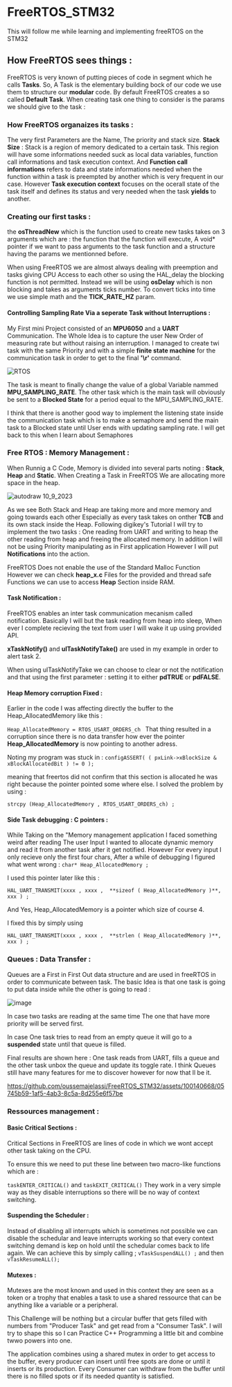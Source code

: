 # FreeRTOS_STM32
This will follow me while learning and implementing freeRTOS on the STM32

## How FreeRTOS sees things : 

FreeRTOS is very known of putting pieces of code in segment which he calls **Tasks**.
So, A Task is the elementary building bock of our code we use them to structure our **modular** code.
By default FreeRTOS creates a so called **Default Task**.
When creating task one thing to consider is the params we should give to the task : 

### How FreeRTOS organaizes its tasks : 

The very first Parameters are the Name, The priority and stack size.
**Stack Size** : Stack is a region of memory dedicated to a certain task. This region will have some informations needed suck as local data variables, function call informations and task execution context.
And **Function call informations** refers to data and state informations needed when the function within a task is preempted by another which is very frequent in our case.
However **Task execution context** focuses on the ocerall state of the task itself and defines its status and very needed when the task **yields** to another.

### Creating our first tasks : 

the **osThreadNew** which is the function used to create new tasks takes on 3 arguments which are : the function that the function will execute, A void* pointer if we want to pass arguments to the task function and a structure having the params we mentionned before. 

When using FreeRTOS we are almost always dealing with preemption and tasks giving CPU Access to each other so using the HAL_delay the blocking function is not permitted.
Instead we will be using **osDelay** which is non blocking and takes as arguments ticks number. To convert ticks into time we use simple math and the **TICK_RATE_HZ** param.

#### Controlling Sampling Rate Via a seperate Task without Interruptions : 

My First mini Project consisted of an **MPU6050** and a **UART** Communication. The Whole Idea is to capture the user New Order of measuring rate but without raising an interruption.
I managed to create twi task with the same Priority and with a simple **finite state machine** for the communication task in order to get to the final **'\r'** command.

![RTOS](https://github.com/oussemajelassi/FreeRTOS_STM32/assets/100140668/8a8d6213-bb77-4c07-86f2-d00a3da0a50b)

The task is meant to finally change the value of a global Variable nammed **MPU_SAMPLING_RATE**.
The other task which is the main task will obviously be sent to a **Blocked State** for a period equal to the MPU_SAMPLING_RATE.

I think that there is another good way to implement the listening state inside the communication task which is to make a semaphore and send the main task to a Blocked state until User ends with updating sampling rate.
I will get back to this when I learn about Semaphores

### Free RTOS : Memory Management : 

When Runnig a C Code, Memory is divided into several  parts noting : **Stack**, **Heap** and **Static**.
When Creating a Task in FreeRTOS We are allocating more space in the heap.

![autodraw 10_9_2023](https://github.com/oussemajelassi/FreeRTOS_STM32/assets/100140668/df66f011-bbd4-49ef-b51a-1236a406ca32)

As we see Both Stack and Heap are taking more and more memory and going towards each other Especially as every task takes on onther **TCB** and its own stack inside the Heap.
Following digikey's Tutorial I will try to implement the two tasks : One reading from UART and writing to heap the other reading from heap and freeing the allocated memory.
In addition I will not be using Priority manipulating as in First application However I will put **Notifications** into the action.

FreeRTOS Does not enable the use of the Standard Malloc Function However we can check **heap_x.c** Files for the provided and thread safe Functions we can use to access **Heap** Section inside RAM.

#### Task Notification : 

FreeRTOS enables an inter task communication mecanism called notification.
Basically I will but the task reading from heap into sleep, When ever I complete recieving the text from user I will wake it up using provided API.

**xTaskNotify()** and **ulTaskNotifyTake()** are used in my example in order to alert task 2. 

When using ulTaskNotifyTake we can choose to clear or not the notification and that using the first parameter : setting it to either **pdTRUE** or **pdFALSE**.

#### Heap Memory corruption Fixed : 

Earlier in the code I was affecting directly the buffer to the Heap_AllocatedMemory like this : 

``Heap_AllocatedMemory = RTOS_USART_ORDERS_ch ``
That thing resulted in a corruption since there is no data transfer how ever the pointer **Heap_AllocatedMemory** is now pointing to another adress.

Noting my program was stuck in : 
``configASSERT( ( pxLink->xBlockSize & xBlockAllocatedBit ) != 0 );``  

meaning that freertos did not confirm that this section is allocated he was right because the pointer pointed some where else.
I solved the problem by using : 

``strcpy (Heap_AllocatedMemory , RTOS_USART_ORDERS_ch) ; ``

#### Side Task debugging : C pointers : 

While Taking on the "Memory management application I faced something weird after reading The user Input I wanted to allocate dynamic memory and read it from another task after it get notified.
However For every input I only recieve only the first four chars, After a while of debugging I figured what went wrong :
``char* Heap_AllocatedMemory ;``

I used this pointer later like this : 

``HAL_UART_TRANSMIT(xxxx , xxxx ,  **sizeof ( Heap_AllocatedMemory )**, xxx ) ; ``

And Yes, Heap_AllocatedMemory is a pointer which size of course 4.

I fixed this by simply using 

``HAL_UART_TRANSMIT(xxxx , xxxx ,  **strlen ( Heap_AllocatedMemory )**, xxx ) ; ``


### Queues : Data Transfer : 

Queues are a First in First Out data structure and are used in freeRTOS in order to communicate between task.
The basic Idea is that one task is going to put data inside while the other is going to read : 

![image](https://github.com/oussemajelassi/FreeRTOS_STM32/assets/100140668/4189202c-9464-49c6-af3e-8da9119d6975)

In case two tasks are reading at the same time The one that have more priority will be served first.

In case One task tries to read from an empty queue it will go to a **suspended** state until that queue is filled.

Final results are shown here : One task reads from UART, fills a queue and the other task unbox the queue and update its toggle rate.
I think Queues still have many features for me to discover however for now that ll be it.

https://github.com/oussemajelassi/FreeRTOS_STM32/assets/100140668/05745b59-1af5-4ab3-8c5a-8d255e6f57be

### Ressources management : 

#### Basic Critical Sections : 

Critical Sections in FreeRTOS are lines of code in which we wont accept other task taking on the CPU.

To ensure this we need to put these line between two macro-like functions which are : 

``taskENTER_CRITICAL()`` and ``taskEXIT_CRITICAL()``
They work in a very simple way as they disable interruptions so there will be no way of context switching.

#### Suspending the Scheduler : 

Instead of disabling all interrupts which is sometimes not possible we can disable the schedular and leave interrupts working so that every context switching demand is kep on hold until the schedular comes back to life again.
We can achieve this by simply calling  ; 
``vTaskSuspendALL() ;`` and then ``vTaskResumeALL();``

#### Mutexes : 

Mutexes are the most known and used in this context they are seen as a token or a trophy that enables a task to use a shared ressource that can be anything like a variable or a peripheral.

This Challenge will be nothing but a circular buffer that gets filled with numbers from "Producer Task" and get read from a "Consumer Task".
I will try to shape this so I can Practice C++ Programming a little bit and combine twwo powers into one.

The application combines using a shared mutex in order to get access to the buffer, every producer can insert until free spots are done or until it inserts or its production.
Every Consumer can withdraw from the buffer until there is no filled spots or if its needed quantity is satisfied.
